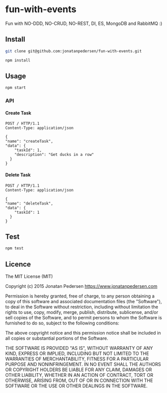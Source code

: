 # fun-with-events

Fun with NO-DDD, NO-CRUD, NO-REST, DI, ES, MongoDB and RabbitMQ :)

## Install

``` bash
git clone git@github.com:jonatanpedersen/fun-with-events.git
```

``` bash
npm install
```

## Usage

``` bash
npm start
```


### API
#### Create Task
```
POST / HTTP/1.1
Content-Type: application/json

{
"name": "createTask",
"data": {
    "taskId": 1,
    "description": "Get ducks in a row"
  }
}
```

#### Delete Task
```
POST / HTTP/1.1
Content-Type: application/json

{
"name": "deleteTask",
"data": {
    "taskId": 1
  }
}
```

## Test

``` bash
npm test
```

## Licence
The MIT License (MIT)

Copyright (c) 2015 Jonatan Pedersen https://www.jonatanpedersen.com

Permission is hereby granted, free of charge, to any person obtaining a copy
of this software and associated documentation files (the "Software"), to deal
in the Software without restriction, including without limitation the rights
to use, copy, modify, merge, publish, distribute, sublicense, and/or sell
copies of the Software, and to permit persons to whom the Software is
furnished to do so, subject to the following conditions:

The above copyright notice and this permission notice shall be included in
all copies or substantial portions of the Software.

THE SOFTWARE IS PROVIDED "AS IS", WITHOUT WARRANTY OF ANY KIND, EXPRESS OR
IMPLIED, INCLUDING BUT NOT LIMITED TO THE WARRANTIES OF MERCHANTABILITY,
FITNESS FOR A PARTICULAR PURPOSE AND NONINFRINGEMENT. IN NO EVENT SHALL THE
AUTHORS OR COPYRIGHT HOLDERS BE LIABLE FOR ANY CLAIM, DAMAGES OR OTHER
LIABILITY, WHETHER IN AN ACTION OF CONTRACT, TORT OR OTHERWISE, ARISING FROM,
OUT OF OR IN CONNECTION WITH THE SOFTWARE OR THE USE OR OTHER DEALINGS IN
THE SOFTWARE.
